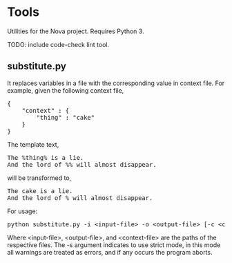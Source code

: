 # Tools

Utilities for the Nova project. Requires Python 3.

TODO: include code-check lint tool.

## substitute.py

It replaces variables in a file with the corresponding value in context file. For example, given the following context file,

<pre>
{
	"context" : {
		"thing" : "cake"
	}
}
</pre>

The template text,

<pre>
The %thing% is a lie.
And the lord of %% will almost disappear.
</pre>

will be transformed to,

<pre>
The cake is a lie.
And the lord of % will almost disappear.
</pre>

For usage:
<pre>
python substitute.py -i &lt;input-file&gt; -o &lt;output-file&gt; [-c &lt;context-file&gt;] [-s]
</pre>

Where &lt;input-file&gt;, &lt;output-file&gt;, and &lt;context-file&gt; are the paths of the respective files. The -s argument indicates to use strict mode, in this mode all warnings are treated as errors, and if any occurs the program aborts.

